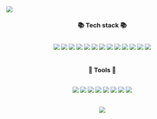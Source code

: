 <!-- 헤더 -->
<img src="https://capsule-render.vercel.app/api?type=Slice&color=auto&height=300&section=header&text=Welcome%20&fontSize=70" />


<br>
<h3 align="center">📚 Tech stack 📚</h3>
<br>
<div align="center">
<img src="https://img.shields.io/badge/Java-007396?style=flat&logo=Conda-Forge&logoColor=white" />
<img src="https://img.shields.io/badge/JavaScript-F7DF1E?style=for-the-badge&logo=JavaScript&logoColor=white" />
<img src="https://img.shields.io/badge/jQuery-0769AD?style=for-the-badge&logo=jquery&logoColor=white" />
<img src="https://img.shields.io/badge/html5-%23FF6666.svg?style=for-the-badge&logo=html5&logoColor=white"/>
<img src="https://img.shields.io/badge/css3-%23FFCC33.svg?style=for-the-badge&logo=css3&logoColor=white"/>
<img src="https://img.shields.io/badge/react-20232a.svg?style=for-the-badge&logo=react&logoColor=61DAFB" />
<img src="https://img.shields.io/badge/Andoid-3DDC84?style=flat-square&logo=android studio&logoColor=white">
<img src="https://img.shields.io/badge/python-3776AB?style=flat-square&logo=python&logoColor=white"> 
<img src="https://img.shields.io/badge/mysql-4479A1?style=for-the-badge&logo=mysql&logoColor=white"> 
<img src="https://img.shields.io/badge/SQLite-07405E?style=for-the-badge&logo=sqlite&logoColor=white" />
<img src="https://img.shields.io/badge/Oracle-F80000?style=for-the-badge&logo=oracle&logoColor=black" />
<img src="https://img.shields.io/badge/MariaDB-003545?style=for-the-badge&logo=mariadb&logoColor=white" />
<img src="https://img.shields.io/badge/Bootstrap-563D7C?style=for-the-badge&logo=bootstrap&logoColor=white" /></div>
<br>

 <h3 align="center">🔨 Tools 🔨 </h3>
 <br>
 <div align="center">
   <img src="https://img.shields.io/badge/Eclipse-2C2255?style=for-the-badge&logo=eclipse&logoColor=white" />
   <img src="https://img.shields.io/badge/Spring-6DB33F?style=for-the-badge&logo=spring&logoColor=white" />
   <img src="https://img.shields.io/badge/GitHub-100000?style=for-the-badge&logo=github&logoColor=white" />
   <img src="https://img.shields.io/badge/Sourcetree-0052CC?style=for-the-badge&logo=Sourcetree&logoColor=white" />
   <img src="https://img.shields.io/badge/ApacheTomcat-F8DC75?style=for-the-badge&logo=ApacheTomcat&logoColor=white" />
   <img src="https://img.shields.io/badge/Andoid Studio-3DDC84?style=flat-square&logo=android studio&logoColor=white">
   <img src="https://img.shields.io/badge/Visual%20Studio%20Code-0078d7.svg?style=for-the-badge&logo=visual-studio-code&logoColor=white"/>
   <img src="https://img.shields.io/badge/SVN-809CC9?style=flat&logo=Subversion&logoColor=white" />
 </div>
<br>
<div align=center>
	<br>
<img src="https://github-readme-stats.vercel.app/api/top-langs/?username=didaldud&layout=compact">
</div>
